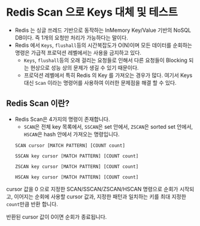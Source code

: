 # Redis Scan 으로 Keys 대체 및 테스트

- Redis 는 싱글 쓰레드 기반으로 동작하는 InMemory Key/Value 기반의 NoSQL DB이다. 즉 1개의 요청만 처리가 가능하다는 말이다.
- Redis 에서 `Keys`, `flushall`등의 시간복잡도가 O(N)이며 모든 데이터를 순회하는 명령은 가급적 프로덕션 레벨에서는 사용을 금지하고 있다.
  - `Keys`, `flushall`등의 오래 걸리는 요청들로 인해서 다른 요청들이 Blocking 되는 현상으로 성능 상의 문제가 생길 수 있기 때문이다.
  - 프로덕션 레벨에서 특히 Redis 의 Key 를 가져오는 경우가 많다. 여기서 Keys 대신 `Scan` 이라는 명령어를 사용하여 이러한 문제점을 해결 할 수 있다.
 


## Redis Scan 이란?
  - Redis Scan은 4가지의 명령이 존재합니다.
    - `SCAN`은 전체 key 목록에서, `SSCAN`은 set 안에서, `ZSCAN`은 sorted set 안에서, `HSCAN`은 hash 안에서 가져오는 명령입니다.
    ~~~redis
    SCAN cursor [MATCH PATTERN] [COUNT count]

    SSCAN key cursor [MATCH PATTERN] [COUNT count]

    ZSCAN key cursor [MATCH PATTERN] [COUNT count]

    HSCAN key cursor [MATCH PATTERN] [COUNT count]
    ~~~

cursor 값을 0 으로 지정한 SCAN/SSCAN/ZSCAN/HSCAN 명령으로 순회가 시작되고, 이어지는 순회에 사용할 cursor 값과, 지정한 패턴과 일치하는 키를 최대 지정한 `count`만큼 반환 합니다.

반환된 cursor 값이 0이면 순회가 종료됩니다.
